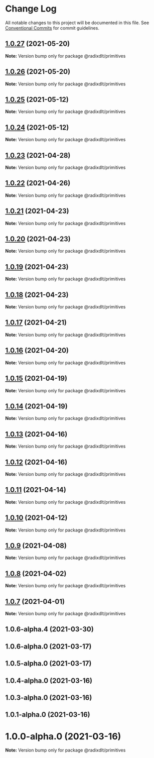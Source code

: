 # Change Log

All notable changes to this project will be documented in this file.
See [Conventional Commits](https://conventionalcommits.org) for commit guidelines.

## [1.0.27](https://github.com/radixdlt/radixdlt-javascript/compare/@radixdlt/primitives@1.0.26...@radixdlt/primitives@1.0.27) (2021-05-20)

**Note:** Version bump only for package @radixdlt/primitives





## [1.0.26](https://github.com/radixdlt/radixdlt-javascript/compare/@radixdlt/primitives@1.0.25...@radixdlt/primitives@1.0.26) (2021-05-20)

**Note:** Version bump only for package @radixdlt/primitives





## [1.0.25](https://github.com/radixdlt/radixdlt-javascript/compare/@radixdlt/primitives@1.0.24...@radixdlt/primitives@1.0.25) (2021-05-12)

**Note:** Version bump only for package @radixdlt/primitives





## [1.0.24](https://github.com/radixdlt/radixdlt-javascript/compare/@radixdlt/primitives@1.0.23...@radixdlt/primitives@1.0.24) (2021-05-12)

**Note:** Version bump only for package @radixdlt/primitives





## [1.0.23](https://github.com/radixdlt/radixdlt-javascript/compare/@radixdlt/primitives@1.0.22...@radixdlt/primitives@1.0.23) (2021-04-28)

**Note:** Version bump only for package @radixdlt/primitives





## [1.0.22](https://github.com/radixdlt/radixdlt-javascript/compare/@radixdlt/primitives@1.0.21...@radixdlt/primitives@1.0.22) (2021-04-26)

**Note:** Version bump only for package @radixdlt/primitives





## [1.0.21](https://github.com/radixdlt/radixdlt-javascript/compare/@radixdlt/primitives@1.0.20...@radixdlt/primitives@1.0.21) (2021-04-23)

**Note:** Version bump only for package @radixdlt/primitives





## [1.0.20](https://github.com/radixdlt/radixdlt-javascript/compare/@radixdlt/primitives@1.0.19...@radixdlt/primitives@1.0.20) (2021-04-23)

**Note:** Version bump only for package @radixdlt/primitives





## [1.0.19](https://github.com/radixdlt/radixdlt-javascript/compare/@radixdlt/primitives@1.0.18...@radixdlt/primitives@1.0.19) (2021-04-23)

**Note:** Version bump only for package @radixdlt/primitives





## [1.0.18](https://github.com/radixdlt/radixdlt-javascript/compare/@radixdlt/primitives@1.0.17...@radixdlt/primitives@1.0.18) (2021-04-23)

**Note:** Version bump only for package @radixdlt/primitives





## [1.0.17](https://github.com/radixdlt/radixdlt-javascript/compare/@radixdlt/primitives@1.0.16...@radixdlt/primitives@1.0.17) (2021-04-21)

**Note:** Version bump only for package @radixdlt/primitives





## [1.0.16](https://github.com/radixdlt/radixdlt-javascript/compare/@radixdlt/primitives@1.0.15...@radixdlt/primitives@1.0.16) (2021-04-20)

**Note:** Version bump only for package @radixdlt/primitives





## [1.0.15](https://github.com/radixdlt/radixdlt-javascript/compare/@radixdlt/primitives@1.0.14...@radixdlt/primitives@1.0.15) (2021-04-19)

**Note:** Version bump only for package @radixdlt/primitives





## [1.0.14](https://github.com/radixdlt/radixdlt-javascript/compare/@radixdlt/primitives@1.0.13...@radixdlt/primitives@1.0.14) (2021-04-19)

**Note:** Version bump only for package @radixdlt/primitives





## [1.0.13](https://github.com/radixdlt/radixdlt-javascript/compare/@radixdlt/primitives@1.0.12...@radixdlt/primitives@1.0.13) (2021-04-16)

**Note:** Version bump only for package @radixdlt/primitives





## [1.0.12](https://github.com/radixdlt/radixdlt-javascript/compare/@radixdlt/primitives@1.0.11...@radixdlt/primitives@1.0.12) (2021-04-16)

**Note:** Version bump only for package @radixdlt/primitives





## [1.0.11](https://github.com/radixdlt/radixdlt-javascript/compare/@radixdlt/primitives@1.0.10...@radixdlt/primitives@1.0.11) (2021-04-14)

**Note:** Version bump only for package @radixdlt/primitives





## [1.0.10](https://github.com/radixdlt/radixdlt-javascript/compare/@radixdlt/primitives@1.0.9...@radixdlt/primitives@1.0.10) (2021-04-12)

**Note:** Version bump only for package @radixdlt/primitives





## [1.0.9](https://github.com/radixdlt/radixdlt-javascript/compare/@radixdlt/primitives@1.0.8...@radixdlt/primitives@1.0.9) (2021-04-08)

**Note:** Version bump only for package @radixdlt/primitives





## [1.0.8](https://github.com/radixdlt/radixdlt-javascript/compare/@radixdlt/primitives@1.0.7...@radixdlt/primitives@1.0.8) (2021-04-02)

**Note:** Version bump only for package @radixdlt/primitives





## [1.0.7](https://github.com/radixdlt/radixdlt-javascript/compare/@radixdlt/primitives@1.0.6...@radixdlt/primitives@1.0.7) (2021-04-01)

**Note:** Version bump only for package @radixdlt/primitives





## 1.0.6-alpha.4 (2021-03-30)



## 1.0.6-alpha.0 (2021-03-17)



## 1.0.5-alpha.0 (2021-03-17)



## 1.0.4-alpha.0 (2021-03-16)



## 1.0.3-alpha.0 (2021-03-16)



## 1.0.1-alpha.0 (2021-03-16)



# 1.0.0-alpha.0 (2021-03-16)

**Note:** Version bump only for package @radixdlt/primitives
